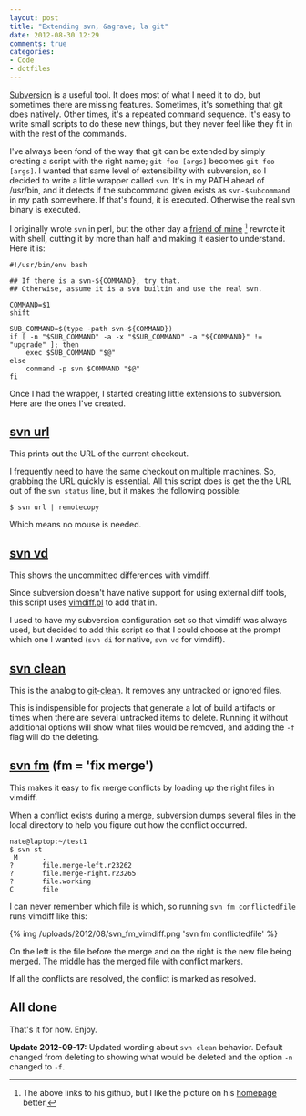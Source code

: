 ```yaml
---
layout: post
title: "Extending svn, &agrave; la git"
date: 2012-08-30 12:29
comments: true
categories: 
- Code
- dotfiles
---
```


[Subversion](http://subversion.apache.org/) is a useful tool.  It does most of what I need it to do, but sometimes there are missing features.  Sometimes, it's something that git does natively.  Other times, it's a repeated command sequence.  It's easy to write small scripts to do these new things, but they never feel like they fit in with the rest of the commands.

I've always been fond of the way that git can be extended by simply creating a script with the right name; `git-foo [args]` becomes `git foo [args]`.  I wanted that same level of extensibility with subversion, so I decided to write a little wrapper called `svn`.  It's in my PATH ahead of /usr/bin, and it detects if the subcommand given exists as `svn-$subcommand` in my path somewhere.  If that's found, it is executed.  Otherwise the real svn binary is executed.

I originally wrote `svn` in perl, but the other day a [friend of mine](https://github.com/mrwacky42) [^1] rewrote it with shell, cutting it by more than half and making it easier to understand.  Here it is:

```
#!/usr/bin/env bash

## If there is a svn-${COMMAND}, try that.
## Otherwise, assume it is a svn builtin and use the real svn.

COMMAND=$1
shift

SUB_COMMAND=$(type -path svn-${COMMAND})
if [ -n "$SUB_COMMAND" -a -x "$SUB_COMMAND" -a "${COMMAND}" != "upgrade" ]; then
    exec $SUB_COMMAND "$@"
else
    command -p svn $COMMAND "$@"
fi
```

Once I had the wrapper, I started creating little extensions to subversion.  Here are the ones I've created.

## [svn url](https://github.com/justone/dotfiles-personal/blob/personal/bin/svn-url)

This prints out the URL of the current checkout.

I frequently need to have the same checkout on multiple machines.  So, grabbing the URL quickly is essential.  All this script does is get the the URL out of the `svn status` line, but it makes the following possible:

```
$ svn url | remotecopy
```

Which means no mouse is needed.

## [svn vd](https://github.com/justone/dotfiles-personal/blob/personal/bin/svn-vd)

This shows the uncommitted differences with [vimdiff](http://vimdoc.sourceforge.net/htmldoc/diff.html).

Since subversion doesn't have native support for using external diff tools, this script uses [vimdiff.pl](https://github.com/justone/dotfiles-personal/blob/personal/bin/vimdiff.pl) to add that in.

I used to have my subversion configuration set so that vimdiff was always used, but decided to add this script so that I could choose at the prompt which one I wanted (`svn di` for native, `svn vd` for vimdiff).

## [svn clean](https://github.com/justone/dotfiles-personal/blob/personal/bin/svn-clean)

This is the analog to [git-clean](http://www.kernel.org/pub/software/scm/git/docs/git-clean.html).  It removes any untracked or ignored files.

This is indispensible for projects that generate a lot of build artifacts or times when there are several untracked items to delete.  Running it without additional options will show what files would be removed, and adding the `-f` flag will do the deleting.

## [svn fm](https://github.com/justone/dotfiles-personal/blob/personal/bin/svn-fm) (fm = 'fix merge')

This makes it easy to fix merge conflicts by loading up the right files in vimdiff.

When a conflict exists during a merge, subversion dumps several files in the local directory to help you figure out how the conflict occurred.

```
nate@laptop:~/test1
$ svn st
 M      .
?       file.merge-left.r23262
?       file.merge-right.r23265
?       file.working
C       file
```

I can never remember which file is which, so running `svn fm conflictedfile` runs vimdiff like this:

{% img /uploads/2012/08/svn_fm_vimdiff.png 'svn fm conflictedfile' %}

On the left is the file before the merge and on the right is the new file being merged.  The middle has the merged file with conflict markers.

If all the conflicts are resolved, the conflict is marked as resolved.

## All done

That's it for now.  Enjoy.

**Update 2012-09-17:** Updated wording about `svn clean` behavior.  Default changed from deleting to showing what would be deleted and the option `-n` changed to `-f`.

[^1]: The above links to his github, but I like the picture on his [homepage](http://mrwacky.com/) better.
